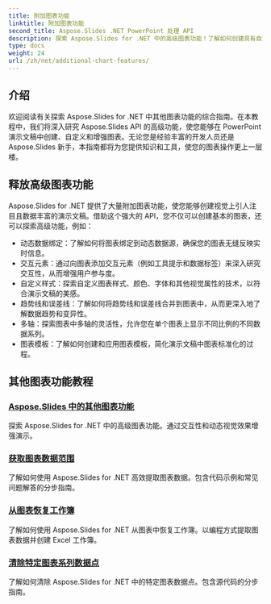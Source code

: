 ```yaml
---
title: 附加图表功能
linktitle: 附加图表功能
second_title: Aspose.Slides .NET PowerPoint 处理 API
description: 探索 Aspose.Slides for .NET 中的高级图表功能！了解如何创建具有自定义样式、趋势线等的动态交互式图表。通过强大的数据可视化提升您的演示文稿。
type: docs
weight: 24
url: /zh/net/additional-chart-features/
---
```


## 介绍

欢迎阅读有关探索 Aspose.Slides for .NET 中其他图表功能的综合指南。在本教程中，我们将深入研究 Aspose.Slides API 的高级功能，使您能够在 PowerPoint 演示文稿中创建、自定义和增强图表。无论您是经验丰富的开发人员还是 Aspose.Slides 新手，本指南都将为您提供知识和工具，使您的图表操作更上一层楼。

## 释放高级图表功能

Aspose.Slides for .NET 提供了大量附加图表功能，使您能够创建视觉上引人注目且数据丰富的演示文稿。借助这个强大的 API，您不仅可以创建基本的图表，还可以探索高级功能，例如：

- 动态数据绑定：了解如何将图表绑定到动态数据源，确保您的图表无缝反映实时信息。
- 交互元素：通过向图表添加交互元素（例如工具提示和数据标签）来深入研究交互性，从而增强用户参与度。
- 自定义样式：探索自定义图表样式、颜色、字体和其他视觉属性的技术，以符合演示文稿的美感。
- 趋势线和误差线：了解如何将趋势线和误差线合并到图表中，从而更深入地了解数据趋势和变异性。
- 多轴：探索图表中多轴的灵活性，允许您在单个图表上显示不同比例的不同数据系列。
- 图表模板：了解如何创建和应用图表模板，简化演示文稿中图表标准化的过程。

## 其他图表功能教程
### [Aspose.Slides 中的其他图表功能](./additional-chart-features/)
探索 Aspose.Slides for .NET 中的高级图表功能。通过交互性和动态视觉效果增强演示。
### [获取图表数据范围](./chart-get-range/)
了解如何使用 Aspose.Slides for .NET 高效提取图表数据。包含代码示例和常见问题解答的分步指南。
### [从图表恢复工作簿](./chart-recover-workbook/)
了解如何使用 Aspose.Slides for .NET 从图表中恢复工作簿。以编程方式提取图表数据并创建 Excel 工作簿。
### [清除特定图表系列数据点](./clear-specific-chart-series-data-points-data/)
了解如何清除 Aspose.Slides for .NET 中的特定图表数据点。包含源代码的分步指南。